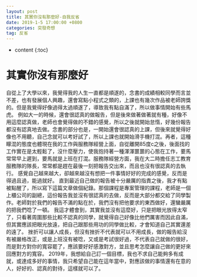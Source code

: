 ```yaml
---
layout: post
title: 其實你沒有那麼好-自我反省
date: 2019-1-5 17:00:00 +0800
categories: 突發奇想
tag: 反省
---
```


* content
{:toc}


# 其實你沒有那麼好
自從上了大學以來，我覺得我的人生一直都是順遂的，念書的成績相較同學而言並不差，也有發展個人興趣，還會寫點小程式之類的，上課也有幾次作品被老師誇獎的。但是我覺得好像過得太過順遂了，導致我有點自滿了，所以做事情開始有些馬虎。
例如大一的時候，還會很認真的做報告，但是後來做著做著就有種，好像不用這麼認真做，老師也會覺得做的不錯的感覺，所以之後就開始怠惰，好幾份報告都沒有認真地去做。念書的部分也是，一開始還會很認真的上課，但後來就覺得好像也不用聽，自己念就可以考好試了，所以上課也就開始滑手機打混。再者，這種矇混的態度也體現在我的工作與服務隊經營上面，自從離開85度c之後，後面找的工作實在是太輕鬆了，沒什麼壓力，使我抱持著一種渾渾噩噩的心態在工作，要馬常常早上遲到，要馬就是上班在打混。服務隊經營方面，我在大二時擔任志工教育服務隊的隊長，常常都是趕在最後一刻把報告交出來，而且也沒有很認真的去執行。
感覺自己越來越大，卻越來越沒有想把一件事情好好的完成的感覺，反而是得過且過，能過就好。
直到最近自己做的報告被十分嚴厲的指責之後，我才有點被點醒了，所以寫下這篇文章做個紀錄。那個課程是專案管理的課程，老師是一個上櫃公司的副總，這份報告我並沒有很認真的去做，反而是大部分都交給了同學製作。老師對於我們的報告不滿的點在於，我們沒有把他要求的東西做好，還蠻嚴厲的把我們唸了一頓。
我這才體會到，其實我並沒有這麼好，只是把眼光放得太窄了，只看著周圍那些比較不認真的同學，就覺得自己好像比他們厲害而因此自滿，但其實應該把眼光放遠，把自己跟那些用功的同學做比較，才會知道自己其實還差的遠了。
挫折可以讓人成長，但沒有挫折不代表就可以不用成長，做的報告給沒有被嚴格改正，或是上班沒有被唸，又或是考試很好過，不代表自己就做的很好，而是對方對你的寬容罷了，應該要好好感激對方，並且思考怎麼讓自己做的更好來回應對方的寬容。
2019年，我想給自己訂一個目標，我也不求自己能夠多有成就，或達成多好的事情，我只希望自己能在這年當中，對應該做的事情還有在意的人，好好的、認真的對待，這樣就可以了。